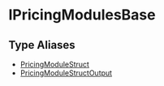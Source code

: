 # IPricingModulesBase

## Type Aliases

- [PricingModuleStruct](type-aliases/PricingModuleStruct.md)
- [PricingModuleStructOutput](type-aliases/PricingModuleStructOutput.md)
